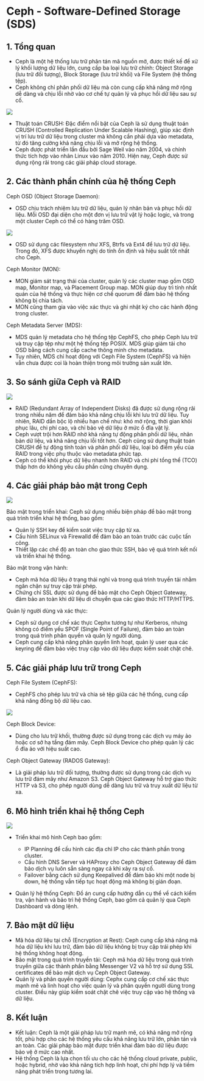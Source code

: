 # Ceph - Software-Defined Storage (SDS)

## 1. Tổng quan

* Ceph là một hệ thống lưu trữ phân tán mã nguồn mở, được thiết kế để xử lý khối lượng dữ liệu lớn, cung cấp ba loại lưu trữ chính: Object Storage (lưu trữ đối tượng), Block Storage (lưu trữ khối) và File System (hệ thống tệp).
* Ceph không chỉ phân phối dữ liệu mà còn cung cấp khả năng mở rộng dễ dàng và chịu lỗi nhờ vào cơ chế tự quản lý và phục hồi dữ liệu sau sự cố.

<img src="Picture/Mohinhcoban.png" />

* Thuật toán CRUSH: Đặc điểm nổi bật của Ceph là sử dụng thuật toán CRUSH (Controlled Replication Under Scalable Hashing), giúp xác định vị trí lưu trữ dữ liệu trong cluster mà không cần phải dựa vào metadata, từ đó tăng cường khả năng chịu lỗi và mở rộng hệ thống.
* Ceph được phát triển lần đầu bởi Sage Weil vào năm 2004, và chính thức tích hợp vào nhân Linux vào năm 2010. Hiện nay, Ceph được sử dụng rộng rãi trong các giải pháp cloud storage.

## 2. Các thành phần chính của hệ thống Ceph

Ceph OSD (Object Storage Daemon):
* OSD chịu trách nhiệm lưu trữ dữ liệu, quản lý nhân bản và phục hồi dữ liệu. Mỗi OSD đại diện cho một đơn vị lưu trữ vật lý hoặc logic, và trong một cluster Ceph có thể có hàng trăm OSD.

<img src="Picture/CautrucCeph.png" />

* OSD sử dụng các filesystem như XFS, Btrfs và Ext4 để lưu trữ dữ liệu. Trong đó, XFS được khuyến nghị do tính ổn định và hiệu suất tốt nhất cho Ceph.

Ceph Monitor (MON):
* MON giám sát trạng thái của cluster, quản lý các cluster map gồm OSD map, Monitor map, và Placement Group map. MON giúp duy trì tính nhất quán của hệ thống và thực hiện cơ chế quorum để đảm bảo hệ thống không bị chia tách.
* MON cũng tham gia vào việc xác thực và ghi nhật ký cho các hành động trong cluster.

Ceph Metadata Server (MDS):
* MDS quản lý metadata cho hệ thống tệp CephFS, cho phép Ceph lưu trữ và truy cập tệp như một hệ thống tệp POSIX. MDS giúp giảm tải cho OSD bằng cách cung cấp cache thông minh cho metadata.
* Tuy nhiên, MDS chỉ hoạt động với Ceph File System (CephFS) và hiện vẫn chưa được coi là hoàn thiện trong môi trường sản xuất lớn.

## 3. So sánh giữa Ceph và RAID

<img src="Picture/CephvaRaid.webp" />

* RAID (Redundant Array of Independent Disks) đã được sử dụng rộng rãi trong nhiều năm để đảm bảo khả năng chịu lỗi khi lưu trữ dữ liệu. Tuy nhiên, RAID dần bộc lộ nhiều hạn chế như: khó mở rộng, thời gian khôi phục lâu, chi phí cao, và chỉ bảo vệ dữ liệu ở mức ổ đĩa vật lý.
* Ceph vượt trội hơn RAID nhờ khả năng tự động phân phối dữ liệu, nhân bản dữ liệu, và khả năng chịu lỗi tốt hơn. Ceph cũng sử dụng thuật toán CRUSH để tự động tính toán và phân phối dữ liệu, loại bỏ điểm yếu của RAID trong việc phụ thuộc vào metadata phức tạp.
* Ceph có thể khôi phục dữ liệu nhanh hơn RAID và chi phí tổng thể (TCO) thấp hơn do không yêu cầu phần cứng chuyên dụng.

## 4. Các giải pháp bảo mật trong Ceph

<img src="Picture/Mohinhbaomat.png" />

Bảo mật trong triển khai: Ceph sử dụng nhiều biện pháp để bảo mật trong quá trình triển khai hệ thống, bao gồm:
* Quản lý SSH key để kiểm soát việc truy cập từ xa.
* Cấu hình SELinux và Firewalld để đảm bảo an toàn trước các cuộc tấn công.
* Thiết lập các chế độ an toàn cho giao thức SSH, bảo vệ quá trình kết nối và triển khai hệ thống.

Bảo mật trong vận hành:
* Ceph mã hóa dữ liệu ở trạng thái nghỉ và trong quá trình truyền tải nhằm ngăn chặn sự truy cập trái phép.
* Chứng chỉ SSL được sử dụng để bảo mật cho Ceph Object Gateway, đảm bảo an toàn khi dữ liệu di chuyển qua các giao thức HTTP/HTTPS.

Quản lý người dùng và xác thực:
* Ceph sử dụng cơ chế xác thực Cephx tương tự như Kerberos, nhưng không có điểm yếu SPOF (Single Point of Failure), đảm bảo an toàn trong quá trình phân quyền và quản lý người dùng.
* Ceph cung cấp khả năng phân quyền linh hoạt, quản lý user qua các keyring để đảm bảo việc truy cập vào dữ liệu được kiểm soát chặt chẽ.

## 5. Các giải pháp lưu trữ trong Ceph

Ceph File System (CephFS):
* CephFS cho phép lưu trữ và chia sẻ tệp giữa các hệ thống, cung cấp khả năng đồng bộ dữ liệu cao.

<img src="Picture/Cacgiaiphapluutru.png" />

Ceph Block Device:
* Dùng cho lưu trữ khối, thường được sử dụng trong các dịch vụ máy ảo hoặc cơ sở hạ tầng đám mây. Ceph Block Device cho phép quản lý các ổ đĩa ảo với hiệu suất cao.

Ceph Object Gateway (RADOS Gateway):
* Là giải pháp lưu trữ đối tượng, thường được sử dụng trong các dịch vụ lưu trữ đám mây như Amazon S3. Ceph Object Gateway hỗ trợ giao thức HTTP và S3, cho phép người dùng dễ dàng lưu trữ và truy xuất dữ liệu từ xa.

## 6. Mô hình triển khai hệ thống Ceph

<img src="Picture/Mohinhtrienkhai.png" />

* Triển khai mô hình Ceph bao gồm:
  * IP Planning để cấu hình các địa chỉ IP cho các thành phần trong cluster.
  * Cấu hình DNS Server và HAProxy cho Ceph Object Gateway để đảm bảo dịch vụ luôn sẵn sàng ngay cả khi xảy ra sự cố.
  * Failover bằng cách sử dụng Keepalived để đảm bảo khi một node bị down, hệ thống vẫn tiếp tục hoạt động mà không bị gián đoạn.

* Quản lý hệ thống Ceph: Đồ án cung cấp hướng dẫn cụ thể về cách kiểm tra, vận hành và bảo trì hệ thống Ceph, bao gồm cả quản lý qua Ceph Dashboard và dòng lệnh.

## 7. Bảo mật dữ liệu

* Mã hóa dữ liệu tại chỗ (Encryption at Rest): Ceph cung cấp khả năng mã hóa dữ liệu khi lưu trữ, đảm bảo dữ liệu không bị truy cập trái phép khi hệ thống không hoạt động.
* Bảo mật trong quá trình truyền tải: Ceph mã hóa dữ liệu trong quá trình truyền giữa các thành phần bằng Messenger V2 và hỗ trợ sử dụng SSL certificates để bảo mật dịch vụ Ceph Object Gateway.
* Quản lý và phân quyền người dùng: Cephx cung cấp cơ chế xác thực mạnh mẽ và linh hoạt cho việc quản lý và phân quyền người dùng trong cluster. Điều này giúp kiểm soát chặt chẽ việc truy cập vào hệ thống và dữ liệu.

## 8. Kết luận

* Kết luận: Ceph là một giải pháp lưu trữ mạnh mẽ, có khả năng mở rộng tốt, phù hợp cho các hệ thống yêu cầu khả năng lưu trữ lớn, phân tán và an toàn. Các giải pháp bảo mật được triển khai đảm bảo dữ liệu được bảo vệ ở mức cao nhất.
* Hệ thống Ceph là lựa chọn tối ưu cho các hệ thống cloud private, public, hoặc hybrid, nhờ vào khả năng tích hợp linh hoạt, chi phí hợp lý và tiềm năng phát triển trong tương lai.
